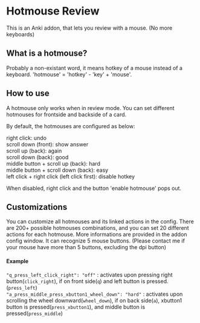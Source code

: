 # Hotmouse Review

This is an Anki addon, that lets you review with a mouse. (No more keyboards)

## What is a hotmouse?

Probably a non-existant word, it means hotkey of a mouse instead of a keyboard. 'hotmouse' = 'hotkey' - 'key' + 'mouse'. 

## How to use

A hotmouse only works when in review mode. You can set different hotmouses for frontside and backside of a card.

By default, the hotmouses are configured as below:

right click: undo \
scroll down (front): show answer \
scroll up (back): again \
scroll down (back): good \
middle button + scroll up (back): hard \
middle button + scroll down (back): easy \
left click + right click (left click first): disable hotkey

When disabled, right click and the button 'enable hotmouse' pops out.

## Customizations

You can customize all hotmouses and its linked actions in the config. There are 200+ possible hotmouses combinations, and you can set 20 different actions for each hotmouse. More informations are provided in the addon config window. It can recognize 5 mouse buttons. (Please contact me if your mouse have more than 5 buttons, excluding the dpi button)

#### Example

`"q_press_left_click_right": "off"` : activates upon pressing right button(`click_right`), if on front side(`q`) and left button is pressed. (`press_left`) \
`"a_press_middle_press_xbutton1_wheel_down": "hard"` : activates upon scrolling the wheel downward(`wheel_down`), if on back side(`a`), xbutton1 button is pressed(`press_xbutton1`), and middle button is pressed(`press_middle`)
